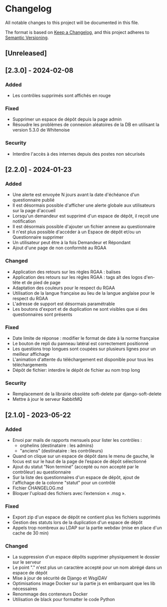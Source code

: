 # Changelog

All notable changes to this project will be documented in this file.

The format is based on [Keep a Changelog](https://keepachangelog.com/en/1.0.0/),
and this project adheres to [Semantic Versioning](https://semver.org/spec/v2.0.0.html).

## [Unreleased]

## [2.3.0] - 2024-02-08

### Added

- Les contrôles supprimés sont affichés en rouge

### Fixed

- Supprimer un espace de dépôt depuis la page admin
- Résoudre les problèmes de connexion aléatoires de la DB en utilisant la version 5.3.0 de Whitenoise

### Security

- Interdire l'accès à des internes depuis des postes non sécurisés

## [2.2.0] - 2024-01-23

### Added

- Une alerte est envoyée N jours avant la date d'échéance d'un questionnaire publié
- Il est désormais possible d'afficher une alerte globale aux utilisateurs sur la page d'accueil
- Lorsqu'un demandeur est supprimé d'un espace de dépôt, il reçoit une notification
- Il est désormais possible d'ajouter un fichier annexe au questionnaire
- Il n'est plus possible d'accéder à un Espace de dépôt et/ou un Questionnaire supprimer
- Un utilisateur peut être à la fois Demandeur et Répondant
- Ajout d'une page de non conformité au RGAA

### Changed

- Application des retours sur les règles RGAA : balises
- Application des retours sur les règles RGAA : tags alt des logos d'en-tête et de pied de page
- Adaptation des couleurs pour le respect du RGAA
- Utilisation de la langue française au lieu de la langue anglaise pour le respect du RGAA
- L'adresse de support est désormais paramétrable
- Les boutons d'export et de duplication ne sont visibles que si des questionnaires sont présents

### Fixed

- Date limite de réponse : modifier le format de date à la norme française
- Le bouton de repli du panneau latéral est correctement positionné
- Les questions trop longues sont coupées sur plusieurs lignes pour un meilleur affichage
- L'animation d'attente du téléchargement est disponible pour tous les téléchargements
- Dépôt de fichier: interdire le dépôt de fichier au nom trop long

### Security

- Remplacement de la librairie obsolète soft-delete par django-soft-delete
- Mettre à jour le serveur RabbitMQ

## [2.1.0] - 2023-05-22

### Added

- Envoi par mails de rapports mensuels pour lister les contrôles :
  - orphelins (destinataire : les admins)
  - "anciens" (destinataire : les contrôleurs)
- Quand on clique sur un espace de dépôt dans le menu de gauche, le focus est sur le haut de la page de l’espace de dépôt sélectionné
- Ajout du statut "Non terminé" (accepté ou non accepté par le contrôleur) au questionnaire
- Sur la liste des questionnaires d'un espace de dépôt, ajout de l'affichage de la colonne "statut" pour un contrôlé
- Fichier CHANGELOG.md
- Bloquer l'upload des fichiers avec l’extension « .msg ».

### Fixed

- Export zip d'un espace de dépôt ne contient plus les fichiers supprimés
- Gestion des statuts lors de la duplication d'un espace de dépôt
- Appels trop nombreux au LDAP sur la partie webdav (mise en place d'un cache de 30 min)

### Changed

- La suppression d'un espace dépôts supprimer physiquement le dossier sur le serveur
- Le point "." n'est plus un caractère accepté pour un nom abrégé dans un espace de dépôt
- Mise à jour de sécurité de Django et WsgiDAV
- Optimisations image Docker sur la partie js en embarquant que les lib nécessaires
- Renommage des conteneurs Docker
- Utilisation de black pour formatter le code Python


